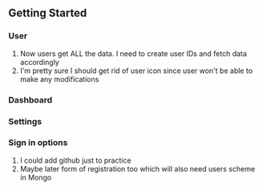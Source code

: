 ## Getting Started

### User

1. Now users get ALL the data. I need to create user IDs and fetch data accordingly
2. I'm pretty sure I should get rid of user icon since user won't be able to make any modifications

### Dashboard

### Settings

### Sign in options

1. I could add github just to practice
2. Maybe later form of registration too which will also need users scheme in Mongo
